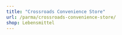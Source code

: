 ```yaml
---
title: "Crossroads Convenience Store"
url: /parma/crossroads-convenience-store/
shop: Lebensmittel
---
```

